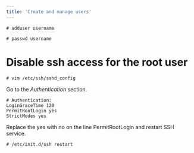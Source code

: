 ```yaml
---
title: 'Create and manage users'
---
```

```
# adduser username
```

```
# passwd username
```

# Disable ssh access for the root user
```
# vim /etc/ssh/sshd_config
```

Go to the *Authentication* section.

```
# Authentication:
LoginGraceTime 120
PermitRootLogin yes
StrictModes yes
```

Replace the yes with no on the line PermitRootLogin and restart SSH service.

```
# /etc/init.d/ssh restart
```
